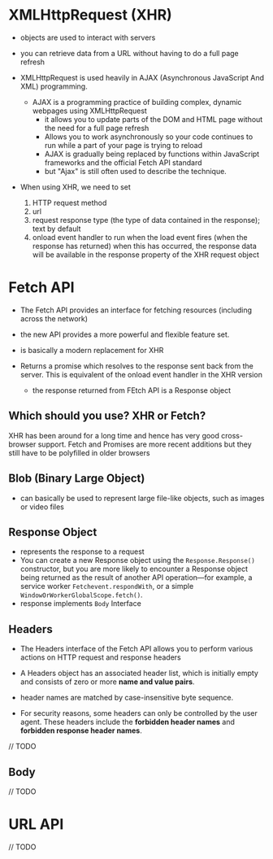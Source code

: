 # XMLHttpRequest (XHR)

- objects are used to interact with servers
- you can retrieve data from a URL without having to do a full page refresh
- XMLHttpRequest is used heavily in AJAX (Asynchronous JavaScript And XML) programming.

  - AJAX is a programming practice of building complex, dynamic webpages using XMLHttpRequest
    - it allows you to update parts of the DOM and HTML page without the need for a full page refresh
    - Allows you to work asynchronously so your code continues to run while a part of your page is trying to reload
    - AJAX is gradually being replaced by functions within JavaScript frameworks and the official Fetch API standard
    - but "Ajax" is still often used to describe the technique.

- When using XHR, we need to set
  1. HTTP request method
  2. url
  3. request response type (the type of data contained in the response); text by default
  4. onload event handler to run when the load event fires (when the response has returned)
     when this has occurred, the response data will be available in the response property of the XHR request object

# Fetch API

- The Fetch API provides an interface for fetching resources (including across the network)
- the new API provides a more powerful and flexible feature set.
- is basically a modern replacement for XHR

- Returns a promise which resolves to the response sent back from the server. This is equivalent of the onload event handler in the XHR version
  - the response returned from FEtch API is a Response object

## Which should you use? XHR or Fetch?

XHR has been around for a long time and hence has very good cross-browser support. Fetch and Promises are more recent additions but they still have to be polyfilled in older browsers

## Blob (Binary Large Object)

- can basically be used to represent large file-like objects, such as images or video files

## Response Object

- represents the response to a request
- You can create a new Response object using the `Response.Response()` constructor, but you are more likely to encounter a Response object being returned as the result of another API operation—for example, a service worker `Fetchevent.respondWith`, or a simple `WindowOrWorkerGlobalScope.fetch()`.
- response implements `Body` Interface

## Headers

- The Headers interface of the Fetch API allows you to perform various actions on HTTP request and response headers
- A Headers object has an associated header list, which is initially empty and consists of zero or more **name and value pairs**.
- header names are matched by case-insensitive byte sequence.

- For security reasons, some headers can only be controlled by the user agent. These headers include the **forbidden header names** and **forbidden response header names**.

// TODO

## Body

// TODO

# URL API

// TODO
